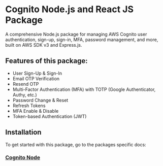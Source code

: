 
# Cognito Node.js and React JS Package

A comprehensive Node.js package for managing AWS Cognito user authentication, sign-up, sign-in, MFA, password management, and more, built on AWS SDK v3 and Express.js.

## Features of this package:

- User Sign-Up & Sign-In
- Email OTP Verification
- Resend OTP
- Multi-Factor Authentication (MFA) with TOTP (Google Authenticator, Authy, etc.)
- Password Change & Reset
- Refresh Tokens
- MFA Enable & Disable
- Token-based Authentication (JWT)

## Installation

To get started with this package, go to the packages specific docs:

### [Cognito Node](https://github.com/ThomasWDev/CognitoAuthKit/blob/main/packages/cognito-node/README.md)
